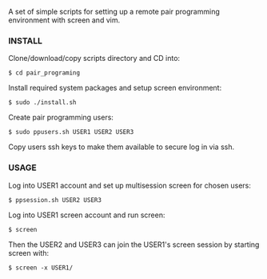 A set of simple scripts for setting up a remote pair programming environment with screen and vim.

### INSTALL

Clone/download/copy scripts directory and CD into:

    $ cd pair_programing

Install required system packages and setup screen environment:

    $ sudo ./install.sh

Create pair programming users:

    $ sudo ppusers.sh USER1 USER2 USER3

Copy users ssh keys to make them available to secure log in via ssh.


### USAGE

Log into USER1 account and set up multisession screen for chosen users:

    $ ppsession.sh USER2 USER3

Log into USER1 screen account and run screen:

    $ screen

Then the USER2 and USER3 can join the USER1's screen session by starting screen with:

    $ screen -x USER1/


